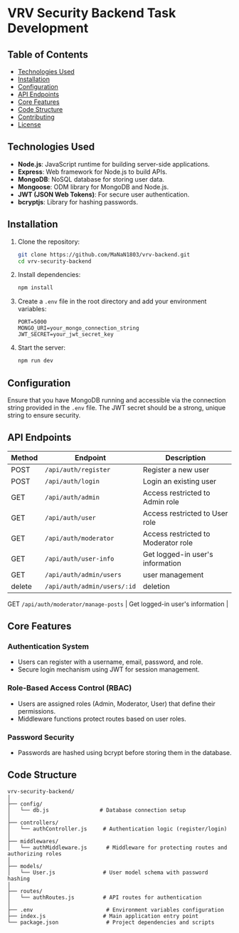# VRV Security Backend Task Development

## Table of Contents
- [Technologies Used](#technologies-used)
- [Installation](#installation)
- [Configuration](#configuration)
- [API Endpoints](#api-endpoints)
- [Core Features](#core-features)
- [Code Structure](#code-structure)
- [Contributing](#contributing)
- [License](#license)

## Technologies Used
- **Node.js**: JavaScript runtime for building server-side applications.
- **Express**: Web framework for Node.js to build APIs.
- **MongoDB**: NoSQL database for storing user data.
- **Mongoose**: ODM library for MongoDB and Node.js.
- **JWT (JSON Web Tokens)**: For secure user authentication.
- **bcryptjs**: Library for hashing passwords.

## Installation
1. Clone the repository:
   ```bash
   git clone https://github.com/MaNaN1803/vrv-backend.git
   cd vrv-security-backend
   ```

2. Install dependencies:
   ```bash
   npm install
   ```

3. Create a `.env` file in the root directory and add your environment variables:
   ```plaintext
   PORT=5000
   MONGO_URI=your_mongo_connection_string
   JWT_SECRET=your_jwt_secret_key
   ```

4. Start the server:
   ```bash
   npm run dev
   ```

## Configuration
Ensure that you have MongoDB running and accessible via the connection string provided in the `.env` file. The JWT secret should be a strong, unique string to ensure security.

## API Endpoints

| Method | Endpoint                   | Description                             |
|--------|----------------------------|-----------------------------------------|
| POST   | `/api/auth/register`       | Register a new user                    |
| POST   | `/api/auth/login`          | Login an existing user                 |
| GET    | `/api/auth/admin`          | Access restricted to Admin role        |
| GET    | `/api/auth/user`           | Access restricted to User role         |
| GET    | `/api/auth/moderator`      | Access restricted to Moderator role    |
| GET    | `/api/auth/user-info`      | Get logged-in user's information       |
| GET    | `/api/auth/admin/users`    | user management                        |
| delete | `/api/auth/admin/users/:id`| deletion                               |

 GET     `/api/auth/moderator/manage-posts`   | Get logged-in user's information       |
## Core Features

### Authentication System
- Users can register with a username, email, password, and role.
- Secure login mechanism using JWT for session management.

### Role-Based Access Control (RBAC)
- Users are assigned roles (Admin, Moderator, User) that define their permissions.
- Middleware functions protect routes based on user roles.

### Password Security
- Passwords are hashed using bcrypt before storing them in the database.

## Code Structure

```
vrv-security-backend/
│
├── config/
│   └── db.js                # Database connection setup
│
├── controllers/
│   └── authController.js     # Authentication logic (register/login)
│
├── middlewares/
│   └── authMiddleware.js      # Middleware for protecting routes and authorizing roles
│
├── models/
│   └── User.js               # User model schema with password hashing
│
├── routes/
│   └── authRoutes.js         # API routes for authentication
│
├── .env                       # Environment variables configuration
├── index.js                  # Main application entry point
└── package.json               # Project dependencies and scripts
```
